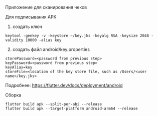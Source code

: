 Приложение для сканирования чеков

Для подписывания APK
1. создать ключ
```
keytool -genkey -v -keystore ~/key.jks -keyalg RSA -keysize 2048 -validity 10000 -alias key
```
2. создать файл android/key.properties
```
storePassword=<password from previous step>
keyPassword=<password from previous step>
keyAlias=key
storeFile=<location of the key store file, such as /Users/<user name>/key.jks>
```

Подробнее: https://flutter.dev/docs/deployment/android

Сборка
```
flutter build apk --split-per-abi --release
flutter build apk --target-platform android-arm64 --release
```
